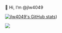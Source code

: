 👋 Hi, I’m @jlw4049


[![jlw4049's GitHub stats](https://github-readme-stats-git-masterrstaa-rickstaa.vercel.app/api?username=jlw4049)](https://github.com/anuraghazra/github-readme-stats))

![](https://komarev.com/ghpvc/?username=jlw4049&color=brightgreen&style=plastic)

<!---
jlw4049/jlw4049 is a ✨ special ✨ repository because its `README.md` (this file) appears on your GitHub profile.
You can click the Preview link to take a look at your changes.
--->
